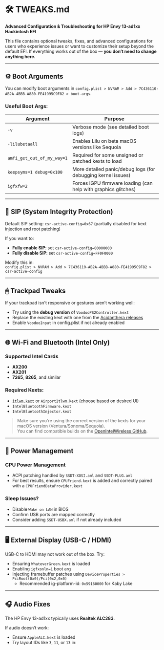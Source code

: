 # 🛠 TWEAKS.md  
**Advanced Configuration & Troubleshooting for HP Envy 13-ad1xx Hackintosh EFI**

This file contains optional tweaks, fixes, and advanced configurations for users who experience issues or want to customize their setup beyond the default EFI. If everything works out of the box — **you don’t need to change anything here.**

---

## ⚙️ Boot Arguments

You can modify boot arguments in `config.plist > NVRAM > Add > 7C436110-AB2A-4BBB-A880-FE41995C9F82 > boot-args`.

### Useful Boot Args:
| Argument                     | Purpose                                                    |
|-----------------------------|------------------------------------------------------------|
| `-v`                        | Verbose mode (see detailed boot logs)                      |
| `-lilubetaall`              | Enables Lilu on beta macOS versions like Sequoia           |
| `amfi_get_out_of_my_way=1`  | Required for some unsigned or patched kexts to load        |
| `keepsyms=1 debug=0x100`    | More detailed panic/debug logs (for debugging kernel issues)|
| `igfxfw=2`                  | Forces iGPU firmware loading (can help with graphics glitches)|

---

## 🔧 SIP (System Integrity Protection)

Default SIP setting: `csr-active-config=0x67` (partially disabled for kext injection and root patching)

If you want to:
- **Fully enable SIP**: set `csr-active-config=00000000`
- **Fully disable SIP**: set `csr-active-config=FF0F0000`

Modify this in:  
`config.plist > NVRAM > Add > 7C436110-AB2A-4BBB-A880-FE41995C9F82 > csr-active-config`

---

## 🖱 Trackpad Tweaks

If your trackpad isn't responsive or gestures aren’t working well:
- Try using the **debug version** of `VoodooPS2Controller.kext`
- Replace the existing kext with one from the [Acidanthera releases](https://github.com/acidanthera/VoodooPS2/releases)
- Enable `VoodooInput` in config.plist if not already enabled

---

## 🌐 Wi-Fi and Bluetooth (Intel Only)

### Supported Intel Cards
- **AX200**
- **AX201**
- **7265**, **8265**, and similar

### Required Kexts:
- [`itlwm.kext`](https://github.com/OpenIntelWireless/itlwm) or `AirportItlwm.kext` (choose based on desired UI)
- `IntelBluetoothFirmware.kext`
- `IntelBluetoothInjector.kext`

> Make sure you're using the correct version of the kexts for your macOS version (Ventura/Sonoma/Sequoia).  
> You can find compatible builds on the [OpenIntelWireless GitHub](https://github.com/OpenIntelWireless).

---

## 🧠 Power Management

### CPU Power Management
- ACPI patching handled by `SSDT-XOSI.aml` and `SSDT-PLUG.aml`
- For best results, ensure `CPUFriend.kext` is added and correctly paired with a `CPUFriendDataProvider.kext`

### Sleep Issues?
- Disable `Wake on LAN` in BIOS
- Confirm USB ports are mapped correctly
- Consider adding `SSDT-USBX.aml` if not already included

---

## 🖥 External Display (USB-C / HDMI)

USB-C to HDMI may not work out of the box. Try:
- Ensuring `WhateverGreen.kext` is loaded
- Enabling `igfxonln=1` boot arg
- Injecting framebuffer patches using `DeviceProperties > PciRoot(0x0)/Pci(0x2,0x0)`
  - Recommended ig-platform-id: `0x59160000` for Kaby Lake

---

## 🎧 Audio Fixes

The HP Envy 13-ad1xx typically uses **Realtek ALC283**.

If audio doesn’t work:
- Ensure `AppleALC.kext` is loaded
- Try layout IDs like `3`, `11`, or `13` in:
